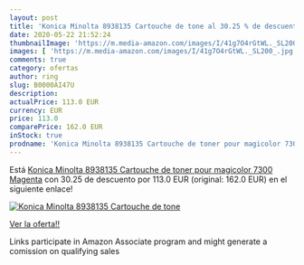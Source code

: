 ```yaml
---
layout: post
title: 'Konica Minolta 8938135 Cartouche de tone al 30.25 % de descuento'
date: 2020-05-22 21:52:24
thumbnailImage: 'https://m.media-amazon.com/images/I/41g7O4rGtWL._SL200_.jpg'
images: [ 'https://m.media-amazon.com/images/I/41g7O4rGtWL._SL200_.jpg' ]
comments: true
category: ofertas
author: ring
slug: B0000AI47U
description:
actualPrice: 113.0 EUR
currency: EUR
price: 113.0
comparePrice: 162.0 EUR
inStock: true
prodname: 'Konica Minolta 8938135 Cartouche de toner pour magicolor 7300 Magenta'
---
```


Está [Konica Minolta 8938135 Cartouche de toner pour magicolor 7300 Magenta](https://www.amazon.fr/dp/B0000AI47U/?tag=tolees0d-21) con 30.25 de descuento por 113.0 EUR (original: 162.0 EUR) en el siguiente enlace!

[![Konica Minolta 8938135 Cartouche de tone](https://m.media-amazon.com/images/I/41g7O4rGtWL._SL200_.jpg)](https://www.amazon.fr/dp/B0000AI47U/?tag=tolees0d-21)

[Ver la oferta!!](https://www.amazon.fr/dp/B0000AI47U/?tag=tolees0d-21)

Links participate in Amazon Associate program and might generate a comission on qualifying sales


